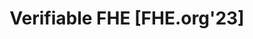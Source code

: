 ---
title: Verifiable FHE [FHE.org'23]
parent: Ressources
redirect_to: https://www.youtube.com/watch?v=8bVHYi7avCU
---